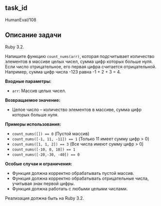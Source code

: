 ## task_id
HumanEval/108

## Описание задачи
Ruby 3.2.

Напишите функцию `count_nums(arr)`, которая подсчитывает количество элементов в массиве целых чисел, сумма цифр которых больше нуля.  Если число отрицательное, его первая цифра считается отрицательной. Например, сумма цифр числа -123 равна -1 + 2 + 3 = 4.

**Входные параметры:**

* `arr`: Массив целых чисел.

**Возвращаемое значение:**

* Целое число – количество элементов в массиве, сумма цифр которых больше нуля.

**Примеры использования:**

* `count_nums([]) == 0`  (Пустой массив)
* `count_nums([-1, 11, -11]) == 1` (Только 11 имеет сумму цифр > 0)
* `count_nums([1, 1, 2]) == 3` (Все числа имеют сумму цифр > 0)
* `count_nums([-10, 0, 10]) == 1`
* `count_nums([-20,-30, -40]) == 0`


**Особые случаи и ограничения:**

* Функция должна корректно обрабатывать пустой массив.
* Функция должна корректно обрабатывать отрицательные числа, учитывая знак первой цифры.
* Функция должна работать с любыми целыми числами.


Реализация должна быть на Ruby 3.2.

